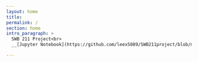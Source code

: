 ```yaml
---
layout: home
title:  
permalink: /
section: home
intro_paragraph: >
  SWB 211 Project<br>
  __[Jupyter Notebook](https://github.com/leex5089/SWB211project/blob/main/1_density_calculation.ipynb)__  <br>

---
```


